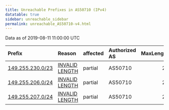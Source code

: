 ```yaml
---
title: Unreachable Prefixes in AS50710 (IPv4)
datatable: true
sidebar: unreachable_sidebar
permalink: unreachable_AS50710-v4.html
---
```


Data as of 2019-08-11 11:00:00 UTC


<div class="datatable-begin"></div>

| Prefix                                                     | Reason                                                                                                     | affected   | Authorized AS   |   MaxLength | Anchor                                         |   unreachable /24s |
|:-----------------------------------------------------------|:-----------------------------------------------------------------------------------------------------------|:-----------|:----------------|------------:|:-----------------------------------------------|-------------------:|
| [149.255.230.0/23](https://stat.ripe.net/149.255.230.0/23) | [INVALID LENGTH](https://rpki-validator.ripe.net/announcement-preview?asn=AS50710&prefix=149.255.230.0/23) | partial    | AS50710         |          21 | [RIPE](unreachable_RIPE_NCC_RPKI_Root-v4.html) |                  2 |
| [149.255.206.0/24](https://stat.ripe.net/149.255.206.0/24) | [INVALID LENGTH](https://rpki-validator.ripe.net/announcement-preview?asn=AS50710&prefix=149.255.206.0/24) | partial    | AS50710         |          21 | [RIPE](unreachable_RIPE_NCC_RPKI_Root-v4.html) |                  1 |
| [149.255.207.0/24](https://stat.ripe.net/149.255.207.0/24) | [INVALID LENGTH](https://rpki-validator.ripe.net/announcement-preview?asn=AS50710&prefix=149.255.207.0/24) | partial    | AS50710         |          21 | [RIPE](unreachable_RIPE_NCC_RPKI_Root-v4.html) |                  1 |

<div class="datatable-end"></div>